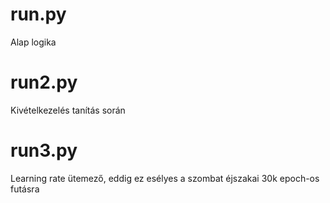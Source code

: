 # run.py
Alap logika

# run2.py
Kivételkezelés tanítás során

# run3.py
Learning rate ütemező, eddig ez esélyes a szombat éjszakai 30k epoch-os futásra
